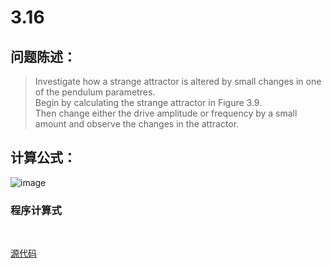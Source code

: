 # 3.16


## 问题陈述：
> Investigate how a strange attractor is altered by small changes in one of the pendulum parametres.<br>
> Begin by calculating the strange attractor in Figure 3.9.<br>
> Then change either the drive amplitude or frequency by a small amount and observe the changes in  the attractor.
## 计算公式：
![image](https://user-images.githubusercontent.com/31878522/32109537-a8e543d6-bb67-11e7-94c4-f60ffa25571d.PNG)
### 程序计算式
 

[源代码](https://github.com/tzwhu/computational_physics_N2015301020096/blob/master/3.16code.txt) 
